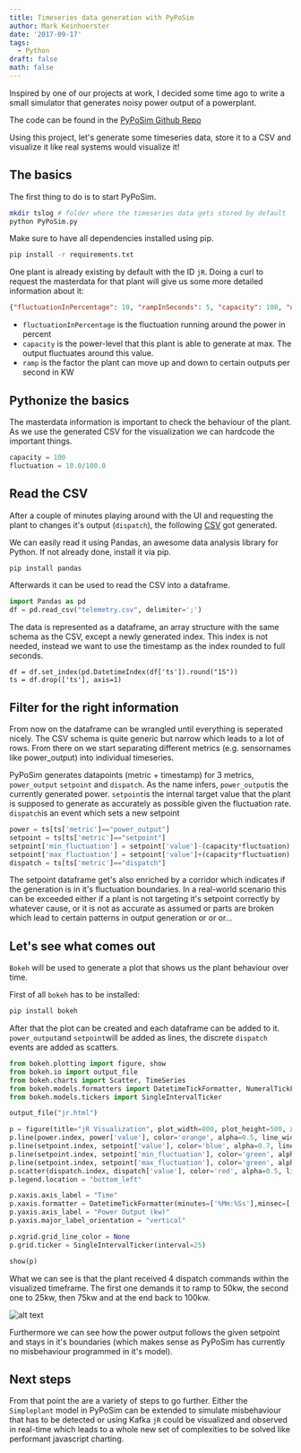 ```yaml
---
title: Timeseries data generation with PyPoSim
author: Mark Keinhoerster
date: '2017-09-17'
tags:
  - Python
draft: false
math: false
---
```

 
Inspired by one of our projects at work, I decided some time ago 
to write a small simulator that generates noisy power output 
of a powerplant.

The code can be found in the [PyPoSim Github Repo](https://github.com/crazzle/PyPoSim)

Using this project, let's generate some timeseries data, store it to a CSV and visualize it
like real systems would visualize it!<!--more-->

## The basics

The first thing to do is to start PyPoSim.

```bash
mkdir tslog # folder where the timeseries data gets stored by default 
python PyPoSim.py
```

Make sure to have all dependencies installed using pip.

```bash
pip install -r requirements.txt
```

One plant is already existing by default with the ID `jR`. Doing a curl to request the masterdata for that plant will give 
us some more detailed information about it: 

```json
{"fluctuationInPercentage": 10, "rampInSeconds": 5, "capacity": 100, "uid": "jR", "name": "Default"}
```

- `fluctuationInPercentage` is the fluctuation running around the power in percent
- `capacity` is the power-level that this plant is able to generate at max. The output fluctuates around this value.
- `ramp` is the factor the plant can move up and down to certain outputs per second in KW

## Pythonize the basics

The masterdata information is important to check the behaviour of the plant. As we use the generated CSV for the visualization
we can hardcode the important things.

```python
capacity = 100
fluctuation = 10.0/100.0
```

## Read the CSV

After a couple of minutes playing around with the UI and requesting the plant 
to changes it's output (`dispatch`), the following [CSV](/post/2017-09-17-data-generation-with-pyposim/telemetry.csv) 
got generated.

We can easily read it using Pandas, an awesome data analysis library for Python.
If not already done, install it via pip.

```bash
pip install pandas
```

Afterwards it can be used to read the CSV into a dataframe.

```python
import Pandas as pd
df = pd.read_csv("telemetry.csv", delimiter=';')
```

The data is represented as a dataframe, an array structure with the same schema as the CSV, except a newly generated
index. This index is not needed, instead we want to use the timestamp as the index rounded to full seconds.

```
df = df.set_index(pd.DatetimeIndex(df['ts']).round("1S"))
ts = df.drop(['ts'], axis=1)
```

## Filter for the right information

From now on the dataframe can be wrangled until everything is seperated nicely.
The CSV schema is quite generic but narrow which leads to a lot of rows. From there
on we start separating different metrics (e.g. sensornames like power_output) into 
individual timeseries.

PyPoSim generates datapoints (metric + timestamp) for 3 metrics, `power_output`
`setpoint` and `dispatch`. As the name infers, `power_output`is the currently generated power.
`setpoint`is the internal target value that the plant is supposed to generate 
as accurately as possible given the fluctuation rate. `dispatch`is an event which sets a 
new setpoint

```python
power = ts[ts['metric']=="power_output"]
setpoint = ts[ts['metric']=="setpoint"]
setpoint['min_fluctuation'] = setpoint['value']-(capacity*fluctuation)
setpoint['max_fluctuation'] = setpoint['value']+(capacity*fluctuation)
dispatch = ts[ts['metric']=="dispatch"]
```

The setpoint dataframe get's also enriched by a corridor which indicates if
the generation is in it's fluctuation boundaries. In a real-world scenario this can
be exceeded either if a plant is not targeting it's setpoint correctly by whatever cause, 
or it is not as accurate as assumed or parts are broken which lead to certain
patterns in output generation or or or...

## Let's see what comes out

`Bokeh` will be used to generate a plot that shows us the plant behaviour over time.

First of all `bokeh` has to be installed:

```bash
pip install bokeh
```

After that the plot can be created and each dataframe can be added to it.
`power_output`and `setpoint`will be added as lines, the discrete `dispatch` events
are added as scatters.

```python
from bokeh.plotting import figure, show
from bokeh.io import output_file
from bokeh.charts import Scatter, TimeSeries
from bokeh.models.formatters import DatetimeTickFormatter, NumeralTickFormatter
from bokeh.models.tickers import SingleIntervalTicker

output_file("jr.html")

p = figure(title="jR Visualization", plot_width=800, plot_height=500, x_axis_type="datetime")
p.line(power.index, power['value'], color='orange', alpha=0.5, line_width=2, legend="Power Output")
p.line(setpoint.index, setpoint['value'], color='blue', alpha=0.7, line_width=2, legend="Setpoint")
p.line(setpoint.index, setpoint['min_fluctuation'], color='green', alpha=0.9, line_width=2, legend="Min Fluctuation")
p.line(setpoint.index, setpoint['max_fluctuation'], color='green', alpha=0.9, line_width=2, legend="Max Fluctuation")
p.scatter(dispatch.index, dispatch['value'], color='red', alpha=0.5, line_width=5, legend="Dispatch")
p.legend.location = "bottom_left"

p.xaxis.axis_label = "Time"
p.xaxis.formatter = DatetimeTickFormatter(minutes=['%Mm:%Ss'],minsec=['%Mm:%Ss'])
p.yaxis.axis_label = "Power Output (kw)"
p.yaxis.major_label_orientation = "vertical"

p.xgrid.grid_line_color = None
p.grid.ticker = SingleIntervalTicker(interval=25)

show(p)
```

What we can see is that the plant received 4 dispatch commands within the visualized timeframe.
The first one demands it to ramp to 50kw, the second one to 25kw, then 75kw and at the end back 
to 100kw.

![alt text](/post/2017-09-17-data-generation-with-pyposim/graph.png "Visualization")

Furthermore we can see how the power output follows the given setpoint and stays in it's 
boundaries (which makes sense as PyPoSim has currently no misbehaviour programmed in it's model).


## Next steps

From that point the are a variety of steps to go further. Either the `Simpleplant` model in 
PyPoSim can be extended to simulate misbehaviour that has to be detected or using Kafka
`jR` could be visualized and observed in real-time which leads to a whole new set of 
complexities to be solved like performant javascript charting.


